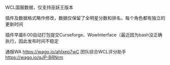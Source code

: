 WCL国服数据，仅支持巫妖王版本

插件及数据格式略作修改，数据仅保留了全明星分数和排名，每个角色都有独立的更新时间


插件早晨8:00自动打包提交Curseforge、WowInterface（最近因为bash没正确执行，因此发布时间不稳定

通报WA  https://wago.io/ahIxep7wC
团队综合WCL评分助手 https://wago.io/qJP-BRNrm
